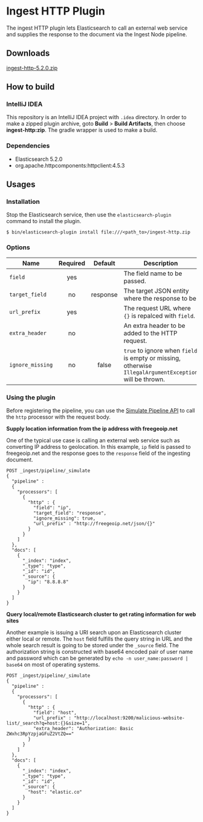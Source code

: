 # Ingest HTTP Plugin

The ingest HTTP plugin lets Elasticsearch to call an external web service and supplies the response to the document via the Ingest Node pipeline.

## Downloads

[ingest-http-5.2.0.zip](https://github.com/kosho/ingest-http/releases/download/5.2.0-url-encode/ingest-http-5.2.0.zip)

## How to build

### IntelliJ IDEA

This repository is an IntelliJ IDEA project with `.idea` directory. In order to make a zipped plugin archive, goto **Build** > **Build Artifacts**, then choose **ingest-http:zip**. The gradle wrapper is used to make a build.

### Dependencies

- Elasticsearch 5.2.0
- org.apache.httpcomponents:httpclient:4.5.3

## Usages

### Installation

Stop the Elasticsearch service, then use the `elasticsearch-plugin` command to install the plugin.

```shell
$ bin/elasticsearch-plugin install file:///<path_to>/ingest-http.zip

```

### Options

| Name             | Required | Default  | Description                                                   |
|------------------|:--------:|:--------:|---------------------------------------------------------------|
| `field`          | yes      |          | The field name to be passed.                                  |
| `target_field`   | no       | response | The target JSON entity where the response to be.              |
| `url_prefix`     | yes      |          | The request URL where `{}` is repalced with `field`.          |
| `extra_header`   | no       |          | An extra header to be added to the HTTP request.              |
| `ignore_missing` | no       | false    | `true` to ignore when `field` is empty or missing, otherwise `IllegalArgumentException` will be thrown.  |


### Using the plugin

Before registering the pipeline, you can use the [Simulate Pipeline API](https://www.elastic.co/guide/en/elasticsearch/reference/master/simulate-pipeline-api.html) to call the `http` processor with the request body.


**Supply location information from the ip address with freegeoip.net**

One of the typical use case is calling an external web service such as converting IP address to geolocation. In this example, `ip` field is passed to freegeoip.net and the response goes to the `response` field of the ingesting document.


```
POST _ingest/pipeline/_simulate
{
  "pipeline" :
  {
    "processors": [
      {
        "http" : {
          "field": "ip",
          "target_field": "response",
          "ignore_missing": true,
          "url_prefix" : "http://freegeoip.net/json/{}"
        }
      }
    ]
  },
  "docs": [
    {
      "_index": "index",
      "_type": "type",
      "_id": "id",
      "_source": {
        "ip": "8.8.8.8"
      }
    }
  ]
}
```

**Query local/remote Elasticsearch cluster to get rating information for web sites**

Another example is issuing a URI search upon an Elasticsearch cluster either local or remote. The `host` field fulfills the query string in URL and the whole search result is going to be stored under the `_source` field. The authorization string is constructed with base64 encoded pair of user name and password which can be generated by `echo -n user_name:password | base64` on most of operating systems. 

```
POST _ingest/pipeline/_simulate
{
  "pipeline" :
  {
    "processors": [
      {
        "http" : {
          "field": "host",
          "url_prefix" : "http://localhost:9200/malicious-website-list/_search?q=host:{}&size=1",
          "extra_header": "Authorization: Basic ZWxhc3RpYzpjaGFuZ2VtZQ=="
        }
      }
    ]
  },
  "docs": [
    {
      "_index": "index",
      "_type": "type",
      "_id": "id",
      "_source": {
        "host": "elastic.co"
      }
    }
  ]
}
```
